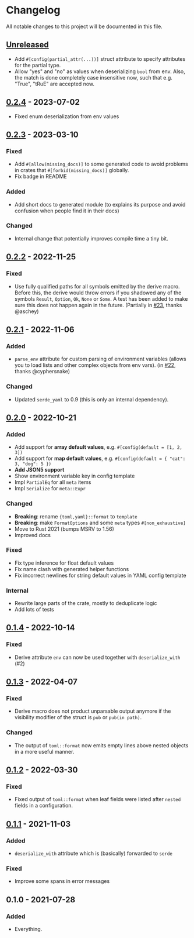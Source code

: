 # Changelog

All notable changes to this project will be documented in this file.


## [Unreleased]
- Add `#[config(partial_attr(...))]` struct attribute to specify attributes for
  the partial type.
- Allow "yes" and "no" as values when deserializing `bool` from env. Also, the
  match is done completely case insensitive now, such that e.g. "True", "tRuE"
  are accepted now.

## [0.2.4] - 2023-07-02
- Fixed enum deserialization from env values

## [0.2.3] - 2023-03-10
### Fixed
- Add `#[allow(missing_docs)]` to some generated code to avoid problems in
  crates that `#[forbid(missing_docs)]` globally.
- Fix badge in README

### Added
- Add short docs to generated module (to explains its purpose and avoid
  confusion when people find it in their docs)

### Changed
- Internal change that potentially improves compile time a tiny bit.

## [0.2.2] - 2022-11-25
### Fixed
- Use fully qualified paths for all symbols emitted by the derive macro.
  Before this, the derive would throw errors if you shadowed any of the symbols
  `Result`, `Option`, `Ok`, `None` or `Some`. A test has been added to make sure
  this does not happen again in the future.
  (Partially in [#23](https://github.com/LukasKalbertodt/confique/pull/23), thanks @aschey)


## [0.2.1] - 2022-11-06
### Added
- `parse_env` attribute for custom parsing of environment variables (allows you
  to load lists and other complex objects from env vars).
  (in [#22](https://github.com/LukasKalbertodt/confique/pull/22), thanks @cyphersnake)

### Changed
- Updated `serde_yaml` to 0.9 (this is only an internal dependency).

## [0.2.0] - 2022-10-21
### Added
- Add support for **array default values**, e.g. `#[config(default = [1, 2, 3])`
- Add support for **map default values**, e.g. `#[config(default = { "cat": 3, "dog": 5 })`
- **Add JSON5 support**
- Show environment variable key in config template
- Impl `PartialEq` for all `meta` items
- Impl `Serialize` for `meta::Expr`

### Changed
- **Breaking**: rename `{toml,yaml}::format` to `template`
- **Breaking**: make `FormatOptions` and some `meta` types `#[non_exhaustive]`
- Move to Rust 2021 (bumps MSRV to 1.56)
- Improved docs

### Fixed
- Fix type inference for float default values
- Fix name clash with generated helper functions
- Fix incorrect newlines for string default values in YAML config template

### Internal
- Rewrite large parts of the crate, mostly to deduplicate logic
- Add lots of tests

## [0.1.4] - 2022-10-14
### Fixed
- Derive attribute `env` can now be used together with `deserialize_with` (#2)

## [0.1.3] - 2022-04-07
### Fixed
- Derive macro does not product unparsable output anymore if the visibility
  modifier of the struct is `pub` or `pub(in path)`.

### Changed
- The output of `toml::format` now emits empty lines above nested objects in a
  more useful manner.


## [0.1.2] - 2022-03-30
### Fixed
- Fixed output of `toml::format` when leaf fields were listed after `nested`
  fields in a configuration.


## [0.1.1] - 2021-11-03
### Added
- `deserialize_with` attribute which is (basically) forwarded to `serde`

### Fixed
- Improve some spans in error messages


## 0.1.0 - 2021-07-28
### Added
- Everything.


[Unreleased]: https://github.com/LukasKalbertodt/confique/compare/v0.2.4...HEAD
[0.2.4]: https://github.com/LukasKalbertodt/confique/compare/v0.2.3...v0.2.4
[0.2.3]: https://github.com/LukasKalbertodt/confique/compare/v0.2.2...v0.2.3
[0.2.2]: https://github.com/LukasKalbertodt/confique/compare/v0.2.1...v0.2.2
[0.2.1]: https://github.com/LukasKalbertodt/confique/compare/v0.2.0...v0.2.1
[0.2.0]: https://github.com/LukasKalbertodt/confique/compare/v0.1.4...v0.2.0
[0.1.4]: https://github.com/LukasKalbertodt/confique/compare/v0.1.3...v0.1.4
[0.1.3]: https://github.com/LukasKalbertodt/confique/compare/v0.1.2...v0.1.3
[0.1.2]: https://github.com/LukasKalbertodt/confique/compare/v0.1.1...v0.1.2
[0.1.1]: https://github.com/LukasKalbertodt/confique/compare/v0.1.0...v0.1.1

